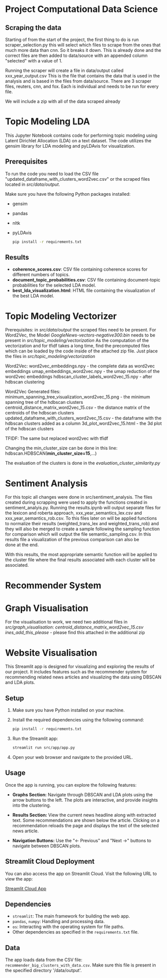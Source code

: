 # Project Computational Data Science

## Scraping the data
Starting of from the start of the project, the first thing to do is run scraper_selection.py this will select which
files to scrape from the ones that much more data than cnn. So it breaks it down. This is already done and the correct
files are then added to data/source with an appended column "selected" with a value of 1.

Running the scraper will create a file in data/output called xxx_year_output.csv
This is the file that contains the data that is used in the analysis and is based in the files from data/source.
There are 3 scraper files, reuters, cnn, and fox. Each is individual and needs to be run for every file.

We will include a zip with all of the data scraped already

# Topic Modeling LDA
This Jupyter Notebook contains code for performing topic modeling using Latent Dirichlet Allocation (LDA) on a text dataset. The code utilizes the gensim library for LDA modeling and pyLDAvis for visualization.
## Prerequisites
To run the code you need to load the CSV file "updated_dataframe_with_clusters_word2vec.csv" or the scraped files located in _src/data/output_.

Make sure you have the following Python packages installed:
- gensim
- pandas
- nltk
- pyLDAvis

    ```bash
    pip install -r requirements.txt
    ```



## Results
- **coherence_scores.csv**: CSV file containing coherence scores for different numbers of topics.
- **document_topic_probabilities.csv**: CSV file containing document-topic probabilities for the selected LDA model.
- **best_lda_visualization.html**: HTML file containing the visualization of the best LDA model.
 
# Topic Modeling Vectorizer
Prerequisites: in _src/data/output_ the scraped files need to be present.
For Word2Vec, the Model _GoogleNews-vectors-negative300.bin_ needs to be present in _src/topic_modeling/vectorization_
As the computation of the vectorization and for tfidf takes a long time, find the precomputed files which can be loaded by the code inside of the attached zip file. Just place the files in _src/topic_modeling/vectorization_ 

Word2Vec:
word2vec_embeddings.npy - the complete data as word2vec embeddings
umap_embeddings_word2vec.npy - the umap reduction of the word2vec embeddings
hdbscan_cluster_labels_word2vec_15.npy - after hdbscan clustering


Word2Vec Generated files:
minimum_spanning_tree_visualization_word2vec_15.png - the minimum spanning tree of the hdbscan clusters
centroid_distance_matrix_word2vec_15.csv - the distance matrix of the centroids of the hdbscan clusters
updated_dataframe_with_clusters_word2vec_15.csv - the dataframe with the hdbscan clusters added as a column
3d_plot_word2vec_15.html - the 3d plot of the hdbscan clusters

TFIDF:
The same but replaced word2vec with tfidf

Changing the min_cluster_size can be done in this line: hdbscan.HDBSCAN(**min_cluster_size=15**,...)

The evaluation of the clusters is done in the _evaluation_cluster_similarity.py_

# Sentiment Analysis

For this topic all changes were done in src/sentiment_analysis. The files created during scrapping were used to apply the functions created in sentiment_analyis.py. Running the results.ipynb will output separate files for the lexicon and roberta approach, xxx_year_semantics_lex.csv and xxx_year_semantics_rob.csv. To this files later on will be applied functions to normalize their results (weighted_trans_lex and weighted_trans_rob) and they will also be merged to create a sample following the sampling function for comparison which will output the file semantic_sampling.csv. In this results file a visualization of the previous comparison can also be done at the end.

With this results, the most appropriate semantic function will be applied to the cluster file where the final results associated with each cluster will be associated. 

# Recommender System

# Graph Visualisation
For the visualisation to work, we need two additional files in _src/graph_visualisation_:
_centroid_distance_matrix_word2vec_15.csv_ 
_ines_add_this_please_ - please find this attached in the additional zip




# Website Visualisation

This Streamlit app is designed for visualizing and exploring the results of our project. It includes features such as the recommender system for recommending related news articles and visualizing the data using DBSCAN and LDA plots.

## Setup

1. Make sure you have Python installed on your machine.

2. Install the required dependencies using the following command:

    ```bash
    pip install -r requirements.txt
    ```

3. Run the Streamlit app:

    ```bash
    streamlit run src/app/app.py
    ```

4. Open your web browser and navigate to the provided URL.

## Usage

Once the app is running, you can explore the following features:

- **Graphs Section:** Navigate through DBSCAN and LDA plots using the arrow buttons to the left. The plots are interactive, and provide insights into the clustering.

- **Results Section:** View the current news headline along with extracted text. Some recommendations are shown below the article. Clicking on a recommendation reloads the page and displays the text of the selected news article.

- **Navigation Buttons:** Use the "← Previous" and "Next →" buttons to navigate between DBSCAN plots.

## Streamlit Cloud Deployment

You can also access the app on Streamlit Cloud. Visit the following URL to view the app:

[Streamlit Cloud App](https://project-datatools.streamlit.app/)

## Dependencies

- `streamlit`: The main framework for building the web app.
- `pandas`, `numpy`: Handling and processing data.
- `os`: Interacting with the operating system for file paths.
- Other dependencies as specified in the `requirements.txt` file.

## Data

The app loads data from the CSV file: `recommender_big_clusters_with_data.csv`. Make sure this file is present in the specified directory '/data/output'.


